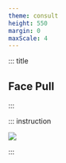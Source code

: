 ```yaml
---
theme: consult
height: 550
margin: 0
maxScale: 4
---
```

<!-- slide template="[[gym-ex]]" -->

::: title
## Face Pull
:::

::: instruction

![](https://c.tenor.com/appGngmuNHAAAAAC/face-pulls.gif)<!-- element style="width:500px;object-fit:contain" -->

:::